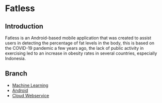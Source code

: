 # Fatless 

## Introduction

Fatless is an Android-based mobile application that was created to assist users in detecting the percentage of fat levels in the body, this is based on the COVID-19 pandemic a few years ago, the lack of public activity in exercising led to an increase in obesity rates in several countries, especially Indonesia.

## Branch

- [Machine Learning](https://github.com/luthfialghz/Capstone-Project---DewPet-Bangkit-2022/tree/machine_learning)
- [Android](https://github.com/luthfialghz/Capstone-Project---DewPet-Bangkit-2022/tree/android)
- [Cloud Webservice](https://github.com/luthfialghz/Capstone-Project---DewPet-Bangkit-2022/tree/web_service)
